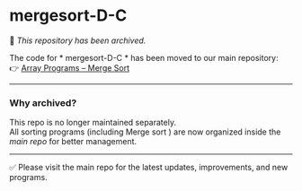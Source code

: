 # mergesort-D-C

🚨 *This repository has been archived.*

The code for * mergesort-D-C * has been moved to our main repository:  
👉 [Array Programs – Merge Sort](https://github.com/MdAteeq09/Java_DSA_Practice/blob/main/sorting_algorithms/mergesort.java)

---

### Why archived?
This repo is no longer maintained separately.  
All sorting  programs (including Merge sort ) are now organized inside the *main repo* for better management.

---

✅ Please visit the main repo for the latest updates, improvements, and new programs.
